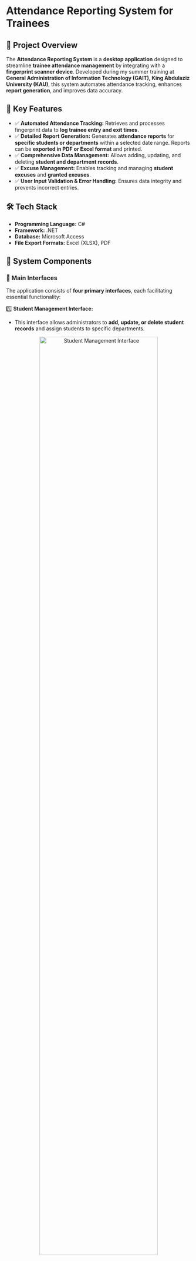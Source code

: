 # Attendance Reporting System for Trainees


## 🚀 Project Overview
The **Attendance Reporting System** is a **desktop application** designed to streamline **trainee attendance management** by integrating with a **fingerprint scanner device**. Developed during my summer training at **General Administration of Information Technology (GAIT), King Abdulaziz University (KAU)**, this system automates attendance tracking, enhances **report generation**, and improves data accuracy.

## 🎯 Key Features
- ✅ **Automated Attendance Tracking:** Retrieves and processes fingerprint data to **log trainee entry and exit times**.
- ✅ **Detailed Report Generation:** Generates **attendance reports** for **specific students or departments** within a selected date range. Reports can be **exported in PDF or Excel format** and printed.
- ✅ **Comprehensive Data Management:** Allows adding, updating, and deleting **student and department records**.
- ✅ **Excuse Management:** Enables tracking and managing **student excuses** and **granted excuses**.
- ✅ **User Input Validation & Error Handling:** Ensures data integrity and prevents incorrect entries.

## 🛠️ Tech Stack
- **Programming Language:** C#
- **Framework:** .NET
- **Database:** Microsoft Access
- **File Export Formats:** Excel (XLSX), PDF

## 🔧 System Components
### 📌 Main Interfaces
The application consists of **four primary interfaces**, each facilitating essential functionality:

1️⃣ **Student Management Interface:**
- This interface allows administrators to **add, update, or delete student records** and assign students to specific departments.

<p align="center"> <img src="Attendance_System_project/STUDENT.png" width="80%" alt="Student Management Interface"> </p>
<p align="center" style="font-size: smaller; margin-bottom: 20px;"><strong>Student Management Interface</strong></p>

<p align="center"> <img src="Attendance_System_project/insert.gif" width="80%" alt="Student Insert"> </p>
<p align="center" style="font-size: smaller; margin-bottom: 20px;"><strong>Adding a Student</strong></p>

<p align="center"> <img src="Attendance_System_project/update.gif" width="80%" alt="Student Update"> </p>
<p align="center" style="font-size: smaller; margin-bottom: 20px;"><strong>Updating Student Information</strong></p>

<p align="center"> <img src="Attendance_System_project/delete.gif" width="80%" alt="Student Delete"> </p>
<p align="center" style="font-size: smaller; margin-bottom: 20px;"><strong>Deleting a Student</strong></p>

#### 2️⃣ Department Management Interface
- This interface enables administrators to **add, update, or delete department records**.
<p align="center"> <img src="Attendance_System_project/DEPARTMENTS.png" width="80%" alt="Department Management Interface"> </p>
<p align="center" style="font-size: smaller; margin-bottom: 20px;"><strong>Department Management Interface</strong></p>

#### 3️⃣ Excuse Management Interface
- This interface is used to **assign excuses for students within a specified date range**.
<p align="center"> <img src="Attendance_System_project/EXCUSES.png" width="80%" alt="Excuse Management Interface"> </p>
<p align="center" style="font-size: smaller; margin-bottom: 20px;"><strong>Excuse Management Interface</strong></p>

#### 4️⃣ Attendance Reporting Interface
- The reporting interface allows administrators to:
   - **generate student-specific or department-wide attendance reports**
   - **Filter** attendance data by date range
   - Export reports in **PDF or Excel format**.
<p align="center"> <img src="Attendance_System_project/REPORTS.png" width="80%" alt="Attendance Reporting Interface"> </p>
<p align="center" style="font-size: smaller; margin-bottom: 20px;"><strong>Attendance Reporting Interface</strong></p>




### 📜 Attendance Reports
- 🔥 **Custom Reports:** Generate **attendance reports** for a specific student or an entire department within a selected date range.
- 📄 **Multiple Export Options:** Reports can be **exported** in **PDF and Excel formats** for further analysis.
- 📊 **Enhanced Data Insights:** Reports include **entry and exit times**, total attendance houres, and excuse details.

<p align="center"> <img src="Attendance_System_project/StudentReports.png" width="80%" alt="Student Attendance Report"> </p>
<p align="center" style="font-size: smaller; margin-bottom: 20px;"><strong>Student Attendance Report</strong></p>

<p align="center"> <img src="Attendance_System_project/DepartmentReports.png" width="80%" alt="Department Attendance Report"> </p>
<p align="center" style="font-size: smaller; margin-bottom: 20px;"><strong>Department Attendance Report</strong></p>

## 🗄️ Database Structure
The system utilizes **two databases** for efficient data management:

1️⃣ **Primary Database:**
   - Stores **student records, department information and excuses**.
   - Handles **data entry, updates, and deletions** for trainees and departments.
   
2️⃣ **Fingerprint Attendance Database:**
   - Retrieves **attendance logs** from the **fingerprint scanner device**.
   - Stores timestamped **records** for accurate attendance tracking.

<p align="center">
  <img src="Attendance_System_project/DB_Relations.png" width="80%" alt="Database Structure"> 
</p>
<p align="center" style="font-size: smaller; margin-bottom: 20px;"><strong>Database Structure</strong></p>


## 🚀 Getting Started
### 🔧 Installation & Setup
1️⃣ **Clone the repository:**
   ```sh
   git clone https://github.com/NuhaMakki/Attendance_Reporting_System.git
   ```
2️⃣ **Open the project in Visual Studio.**
3️⃣ **Configure the database:**
   - Replace the existing `.mdb` file in the `database` folder with your **fingerprint scanner database** (if needed).
4️⃣ **Run the application.**

## 🔍 Usage Guide
- 🏷️ **Track Attendance:** Connect the fingerprint scanner to **automatically log trainee attendance**.
- 📊 **Generate Reports:** Select a **date range** and export reports in **Excel or PDF**.
- 🏛️ **Manage Data:** Add, update, or remove **trainee and department records**.
- 📄 **Handle Excuses:** Review and approve **student absence excuses**.

## 🔮 Future Improvements
- Enhance the **user interface** for a more modern and intuitive experience.
- Implement **role-based access control** for different user levels.

## 📜 Conclusion
This system provides a **reliable, efficient, and automated** solution for **trainee attendance management**. By integrating **fingerprint authentication**, it eliminates manual errors and ensures **data accuracy**. The ability to **generate detailed reports** in multiple formats makes it a **powerful tool for administrators** overseeing student records.

## 📬 Connect with Me
If you have any questions or suggestions, feel free to connect!

<div align="center">

<a href="mailto:noha.m.makki@gmail.com" rel="nofollow">
  <img align="left" alt="Nuha's Email" width="95px" src="https://img.shields.io/badge/Email-D14836?style=for-the-badge&logo=gmail&logoColor=white">
</a>

<a href="https://www.linkedin.com/in/nuha-makki-a3b15a2b9/" rel="nofollow">
  <img align="left" alt="Nuha's LinkedIn" width="95px" src="https://img.shields.io/badge/LinkedIn-0077B5?style=for-the-badge&logo=linkedin&logoColor=white">
</a>

<a href="https://github.com/NuhaMakki" rel="nofollow">
  <img align="left" alt="Nuha's GitHub" width="95px" src="https://img.shields.io/badge/GitHub-171515?style=for-the-badge&logo=github&logoColor=white">
</a>

</div>

